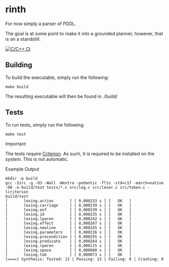 # rinth
For now simply a parser of PDDL.

The goal is at some point to make it into a grounded planner, however, that is on a standstill.

[![C/C++ CI](https://github.com/jamadaha/rinth/actions/workflows/c-cpp.yml/badge.svg)](https://github.com/jamadaha/rinth/actions/workflows/c-cpp.yml)
## Building
To build the executable, simply run the following:
```
make build
```
The resulting executable will then be found in ./build/

## Tests
To run tests, simply run the following:
```
make test
```
> [!IMPORTANT]
> The tests require [Criterion](https://github.com/Snaipe/Criterion). As such, it is required to be installed on the system. This is not automatic.

Example Output
```
mkdir -p build
gcc -Isrc -g -O3 -Wall -Wextra -pedantic -flto -std=c17 -march=native -O0 -o build/test tests/*.c src/log.c src/lexer.c src/token.c -lcriterion
build/test
[       lexing.action       ] [ 0,000233 s ] [   OK   ]
[       lexing.carriage     ] [ 0,000239 s ] [   OK   ]
[       lexing.eof          ] [ 0,000239 s ] [   OK   ]
[       lexing.id           ] [ 0,000235 s ] [   OK   ]
[       lexing.lparen       ] [ 0,000242 s ] [   OK   ]
[       lexing.effect       ] [ 0,000267 s ] [   OK   ]
[       lexing.newline      ] [ 0,000245 s ] [   OK   ]
[       lexing.parameters   ] [ 0,000226 s ] [   OK   ]
[       lexing.precondition ] [ 0,000255 s ] [   OK   ]
[       lexing.predicate    ] [ 0,000264 s ] [   OK   ]
[       lexing.rparen       ] [ 0,000115 s ] [   OK   ]
[       lexing.space        ] [ 0,000080 s ] [   OK   ]
[       lexing.tab          ] [ 0,000073 s ] [   OK   ]
[====] Synthesis: Tested: 13 | Passing: 13 | Failing: 0 | Crashing: 0 
```
